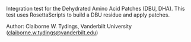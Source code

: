 Integration test for the Dehydrated Amino Acid Patches (DBU, DHA). This test uses RosettaScripts to build a DBU residue and apply patches. 

Author: Claiborne W. Tydings, Vanderbilt University (claiborne.w.tydings@vanderbilt.edu)

